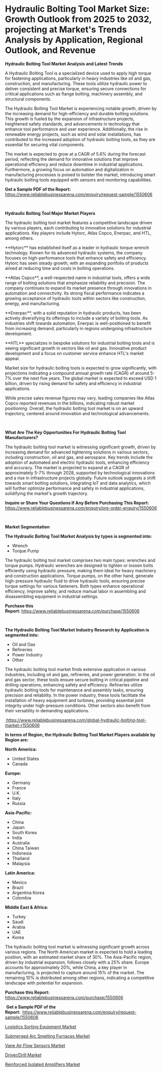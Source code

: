 <p><h1>Hydraulic Bolting Tool Market Size: Growth Outlook from 2025 to 2032, projecting at Market's Trends Analysis by Application, Regional Outlook, and Revenue</h1></p><p><strong>Hydraulic Bolting Tool Market Analysis and Latest Trends</strong></p>
<p><p>A Hydraulic Bolting Tool is a specialized device used to apply high torque for fastening applications, particularly in heavy industries like oil and gas, construction, and manufacturing. These tools utilize hydraulic power to deliver consistent and precise torque, ensuring secure connections for critical applications such as flange bolting, machinery assembly, and structural components. </p><p>The Hydraulic Bolting Tool Market is experiencing notable growth, driven by the increasing demand for high-efficiency and durable bolting solutions. This growth is fueled by the expansion of infrastructure projects, heightened safety standards, and advancements in technology that enhance tool performance and user experience. Additionally, the rise in renewable energy projects, such as wind and solar installations, has contributed to the increased adoption of hydraulic bolting tools, as they are essential for securing vital components.</p><p>The market is expected to grow at a CAGR of 5.6% during the forecast period, reflecting the demand for innovative solutions that improve operational efficiency and reduce downtime in industrial applications. Furthermore, a growing focus on automation and digitalization in manufacturing processes is poised to bolster the market, introducing smart hydraulic bolting tools equipped with sensors and monitoring capabilities.</p></p>
<p><strong>Get a Sample PDF of the Report:&nbsp;</strong> <a href="https://www.reliablebusinessarena.com/enquiry/request-sample/1550606?utm_campaign=2175&utm_medium=2&utm_source=Github&utm_content=ia&utm_term=11042025&utm_id=hydraulic-bolting-tool">https://www.reliablebusinessarena.com/enquiry/request-sample/1550606</a></p>
<p>&nbsp;</p>
<p><strong>Hydraulic Bolting Tool Major Market Players</strong></p>
<p><p>The hydraulic bolting tool market features a competitive landscape driven by various players, each contributing to innovative solutions for industrial applications. Key players include Hytorc, Atlas Copco, Enerpac, and HTL, among others.</p><p>**Hytorc** has established itself as a leader in hydraulic torque wrench technology. Known for its advanced hydraulic systems, the company focuses on high-performance tools that enhance safety and efficiency. Hytorc has seen steady growth, with an expanding portfolio of products aimed at reducing time and costs in bolting operations.</p><p>**Atlas Copco**, a well-respected name in industrial tools, offers a wide range of bolting solutions that emphasize reliability and precision. The company continues to expand its market presence through innovations in automation and connectivity. Its strong fiscal performance indicates a growing acceptance of hydraulic tools within sectors like construction, energy, and manufacturing.</p><p>**Enerpac**, with a solid reputation in hydraulic products, has been actively diversifying its offerings to include a variety of bolting tools. As industries shift towards automation, Enerpac is well-positioned to benefit from increasing demand, particularly in regions undergoing infrastructure development.</p><p>**HTL** specializes in bespoke solutions for industrial bolting tools and is seeing significant growth in sectors like oil and gas. Innovative product development and a focus on customer service enhance HTL's market appeal.</p><p>Market size for hydraulic bolting tools is expected to grow significantly, with projections indicating a compound annual growth rate (CAGR) of around 5-7% over the next five years. The global market is expected to exceed USD 1 billion, driven by rising demand for safety and efficiency in industrial applications.</p><p>While precise sales revenue figures may vary, leading companies like Atlas Copco reported revenues in the billions, indicating robust market positioning. Overall, the hydraulic bolting tool market is on an upward trajectory, centered around innovation and technological advancements.</p></p>
<p>&nbsp;</p>
<p><strong>What Are The Key Opportunities For Hydraulic Bolting Tool Manufacturers?</strong></p>
<p><p>The hydraulic bolting tool market is witnessing significant growth, driven by increasing demand for advanced tightening solutions in various sectors, including construction, oil and gas, and aerospace. Key trends include the adoption of automated and electric hydraulic tools, enhancing efficiency and accuracy. The market is projected to expand at a CAGR of approximately 5-7% through 2028, supported by technological innovations and a rise in infrastructure projects globally. Future outlook suggests a shift towards smart bolting solutions, integrating IoT and data analytics, which will further optimize performance and safety in industrial applications, solidifying the market's growth trajectory.</p></p>
<p><strong>Inquire or Share Your Questions If Any Before Purchasing This Report:</strong> <a href="https://www.reliablebusinessarena.com/enquiry/pre-order-enquiry/1550606?utm_campaign=2175&utm_medium=2&utm_source=Github&utm_content=ia&utm_term=11042025&utm_id=hydraulic-bolting-tool">https://www.reliablebusinessarena.com/enquiry/pre-order-enquiry/1550606</a></p>
<p>&nbsp;</p>
<p><strong>Market Segmentation</strong></p>
<p><strong>The Hydraulic Bolting Tool Market Analysis by types is segmented into:</strong></p>
<p><ul><li>Wrench</li><li>Torque Pump</li></ul></p>
<p><p>The hydraulic bolting tool market comprises two main types: wrenches and torque pumps. Hydraulic wrenches are designed to tighten or loosen bolts efficiently using hydraulic pressure, making them ideal for heavy machinery and construction applications. Torque pumps, on the other hand, generate high-pressure hydraulic fluid to drive hydraulic tools, ensuring precise torque settings for various fasteners. Both types enhance operational efficiency, improve safety, and reduce manual labor in assembling and disassembling equipment in industrial settings.</p></p>
<p><strong>Purchase this Report:&nbsp;</strong><a href="https://www.reliablebusinessarena.com/purchase/1550606?utm_campaign=2175&utm_medium=2&utm_source=Github&utm_content=ia&utm_term=11042025&utm_id=hydraulic-bolting-tool">https://www.reliablebusinessarena.com/purchase/1550606</a></p>
<p>&nbsp;</p>
<p><strong>The Hydraulic Bolting Tool Market Industry Research by Application is segmented into:</strong></p>
<p><ul><li>Oil and Gas</li><li>Refineries</li><li>Power Industry</li><li>Other</li></ul></p>
<p><p>The hydraulic bolting tool market finds extensive application in various industries, including oil and gas, refineries, and power generation. In the oil and gas sector, these tools ensure secure bolting in critical pipeline and drilling operations, enhancing safety and efficiency. Refineries utilize hydraulic bolting tools for maintenance and assembly tasks, ensuring precision and reliability. In the power industry, these tools facilitate the installation of heavy equipment and turbines, providing essential joint integrity under high-pressure conditions. Other sectors also benefit from their versatility in demanding applications.</p></p>
<p><a href="https://www.reliablebusinessarena.com/global-hydraulic-bolting-tool-market-r1550606?utm_campaign=2175&utm_medium=2&utm_source=Github&utm_content=ia&utm_term=11042025&utm_id=hydraulic-bolting-tool">&nbsp;https://www.reliablebusinessarena.com/global-hydraulic-bolting-tool-market-r1550606</a></p>
<p><strong>In terms of Region, the Hydraulic Bolting Tool Market Players available by Region are:</strong></p>
<p>
    <p> <strong> North America: </strong>
        <ul>
            <li>United States</li>
            <li>Canada</li>
        </ul>
        </p> 
    <p> <strong> Europe: </strong>
        <ul>
            <li>Germany</li>
            <li>France</li>
            <li>U.K.</li>
            <li>Italy</li>
            <li>Russia</li>
        </ul>
        </p> 
    <p> <strong> Asia-Pacific: </strong>
        <ul>
            <li>China</li>
            <li>Japan</li>
            <li>South Korea</li>
            <li>India</li>
            <li>Australia</li>
            <li>China Taiwan</li>
            <li>Indonesia</li>
            <li>Thailand</li>
            <li>Malaysia</li>
        </ul>
        </p> 
    <p> <strong> Latin America: </strong>
        <ul>
            <li>Mexico</li>
            <li>Brazil</li>
            <li>Argentina Korea</li>
            <li>Colombia</li>
        </ul>
        </p> 
    <p> <strong> Middle East & Africa: </strong>
        <ul>
            <li>Turkey</li>
            <li>Saudi</li>
            <li>Arabia</li>
            <li>UAE</li>
            <li>Korea</li>
        </ul>
    </p>
    </p>
<p><p>The hydraulic bolting tool market is witnessing significant growth across various regions. The North American market is expected to hold a leading position, with an estimated market share of 30%. The Asia-Pacific region, driven by industrial expansion, follows closely with a 25% share. Europe accounts for approximately 20%, while China, a key player in manufacturing, is projected to capture around 15% of the market. The remaining 10% is distributed among other regions, indicating a competitive landscape with potential for expansion.</p></p>
<p><strong>Purchase this Report: </strong><a href="https://www.reliablebusinessarena.com/purchase/1550606?utm_campaign=2175&utm_medium=2&utm_source=Github&utm_content=ia&utm_term=11042025&utm_id=hydraulic-bolting-tool">https://www.reliablebusinessarena.com/purchase/1550606</a></p>
<p>&nbsp;<strong>Get a Sample PDF of the Report:&nbsp;&nbsp;</strong><a href="https://www.reliablebusinessarena.com/enquiry/request-sample/1550606?utm_campaign=2175&utm_medium=2&utm_source=Github&utm_content=ia&utm_term=11042025&utm_id=hydraulic-bolting-tool">https://www.reliablebusinessarena.com/enquiry/request-sample/1550606</a></p>
<p><strong></strong></p>
<p><p><a href="https://github.com/guzasbahsas/Market-Research-Report-List-1/blob/main/logistics-sorting-equipment-market.md?utm_campaign=2175&utm_medium=2&utm_source=Github&utm_content=ia&utm_term=11042025&utm_id=hydraulic-bolting-tool">Logistics Sorting Equipment Market</a></p><p><a href="https://github.com/nagateyisu29/Market-Research-Report-List-1/blob/main/submerged-arc-smelting-furnaces-market.md?utm_campaign=2175&utm_medium=2&utm_source=Github&utm_content=ia&utm_term=11042025&utm_id=hydraulic-bolting-tool">Submerged Arc Smelting Furnaces Market</a></p><p><a href="https://github.com/debowflaggqw/Market-Research-Report-List-1/blob/main/vane-air-flow-sensors-market.md?utm_campaign=2175&utm_medium=2&utm_source=Github&utm_content=ia&utm_term=11042025&utm_id=hydraulic-bolting-tool">Vane Air Flow Sensors Market</a></p><p><a href="https://github.com/weisonmanych/Market-Research-Report-List-1/blob/main/driverdrill-market.md?utm_campaign=2175&utm_medium=2&utm_source=Github&utm_content=ia&utm_term=11042025&utm_id=hydraulic-bolting-tool">Driver/Drill Market</a></p><p><a href="https://github.com/eymermanda0p/Market-Research-Report-List-1/blob/main/reinforced-isolated-amplifiers-market.md?utm_campaign=2175&utm_medium=2&utm_source=Github&utm_content=ia&utm_term=11042025&utm_id=hydraulic-bolting-tool">Reinforced Isolated Amplifiers Market</a></p></p>